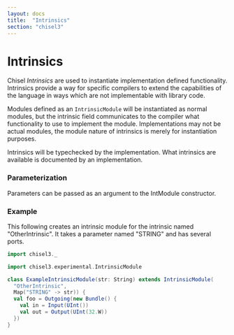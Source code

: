 ```yaml
---
layout: docs
title:  "Intrinsics"
section: "chisel3"
---
```


# Intrinsics

Chisel *Intrinsics* are used to instantiate implementation defined functionality. 
Intrinsics provide a way for specific compilers to extend the capabilities of
the language in ways which are not implementable with library code.

Modules defined as an `IntrinsicModule` will be instantiated as normal modules, 
but the intrinsic field communicates to the compiler what functionality to use to 
implement the module.  Implementations may not be actual modules, the module 
nature of intrinsics is merely for instantiation purposes.

Intrinsics will be typechecked by the implementation.  What intrinsics are 
available is documented by an implementation.

### Parameterization

Parameters can be passed as an argument to the IntModule constructor.

### Example

This following creates an intrinsic module for the intrinsic named 
"OtherIntrinsic".  It takes a parameter named "STRING" and has several ports.

```scala mdoc:invisible
import chisel3._
```

```scala mdoc:compile-only
import chisel3.experimental.IntrinsicModule

class ExampleIntrinsicModule(str: String) extends IntrinsicModule(
  "OtherIntrinsic",
  Map("STRING" -> str)) {
  val foo = Outgoing(new Bundle() {
    val in = Input(UInt())
    val out = Output(UInt(32.W))
  })
}
```
